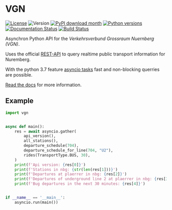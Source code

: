 # VGN

[![License](https://img.shields.io/badge/License-MIT-yellow.svg)](https://opensource.org/licenses/MIT)
![Version](https://img.shields.io/pypi/v/vgn)
[![PyPI download month](https://img.shields.io/pypi/dm/vgn.svg)](https://pypi.python.org/pypi/vgn/)
[![Python versions](https://img.shields.io/pypi/pyversions/vgn.svg)](https://img.shields.io/pypi/pyversions/vgn)
[![Documentation Status](https://readthedocs.org/projects/vgn/badge/?version=stable)](https://vgn.readthedocs.io/en/stable/?badge=stable)
[![Build Status](https://gitlab.com/becheran/vgn_ci_job/badges/master/pipeline.svg)](https://gitlab.com/becheran/vgn_ci_job/pipelines)

Asynchron Python API for the *Verkehrsverbund Grossraum Nuernberg (VGN)*.

Uses the official [REST-API](https://start.vag.de/dm/) to query realtime public transport information for Nuremberg.

With the python 3.7 feature [asyncio tasks](https://docs.python.org/3/library/asyncio-task.html) fast and non-blocking querries are possible.

[Read the docs](https://vgn.readthedocs.io/en/stable/) for more information.

## Example

``` python
import vgn


async def main():
    res = await asyncio.gather(
        api_version(),
        all_stations(),
        departure_schedule(704),
        departure_schedule_for_line(704, "U2"),
        rides(TransportType.BUS, 30),
    )
    print(f'Api version: {res[0]}')
    print(f'Stations in nbg: {str(len(res[1]))}')
    print(f'Departures at plaerrer in nbg: {res[2]}')
    print(f'Departures of underground line 2 at plaerrer in nbg: {res[3]}')
    print(f'Bug departures in the next 30 minutes: {res[4]}')


if __name__ == '__main__':
    asyncio.run(main())
```
